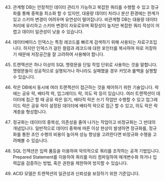 43. 관계형 DB는 안정적인 데이터 관리가 가능하고 복잡한 쿼리를 수행할 수 있고 정규화를 통해 중복을 최소화 할 수 있지만, 대용량 데이터 처리나 분산 환경에는 한계가 있고 스키마 변경이 어려우며 유연성이 떨어집니다. 비관계형 DB는 대용량 데이터 처리에 유리하고 스키마 변경이 자유로우며 확장성이 높지만 복잡한 쿼리 작성이 어렵고 데이터 일관성이 낮을 수 있습니다.

44. 데이터베이스 인덱스는 특정 레코드를 빠르게 검색하기 위해 사용되는 자료구조입니다. 하지만 인덱스가 걸린 컬럼과 레코드에 대한 포인터를 복사하여 따로 저장하기 때문에 저장공간을 잘 고려하여 사용해야 합니다.

45. 트랜잭션은 하나 이상의 SQL 명령문을 단일 작업 단위로 사용하는 것을 말합니다. 명령문들이 성공적으로 실행되거나 하나라도 실패했을 경우 커밋과 롤백을 실행할 수 있습니다.

46. 락은 DB에서 동시에 여러 트랜잭션이 접근하는 것을 제어하기 위한 기술입니다. 락에는 공유 락, 배타적 락, 업그레이드 락, 의도 락 등이 있습니다. 여러 트랜잭션이 데이터에 접근 할 때 공유 락은 읽기, 배타적 락은 쓰기 작업만 수행할 수 있고 업그레이드 락은 공유 락이 설정된 데이터에 배타적 락으로 접근 할 수 있고, 의도 락은 락 계층을 형성합니다.

47. 정규화는 데이터의 중복성, 의존성을 줄여 나가는 작업이고 비정규화는 그 반대의 개념입니다. 일반적으로 데이터 중복에 따른 이상 현상이 발생하면 정규화를, 정규화를 통한 조인 수행의 비용이 높아져 성능 향상을 고려한다면 비정규화 수행을 고려해볼 수 있습니다.

48. SQL 인젝션은 입력 폼등을 이용하여 악의적으로 쿼리를 조작하는 공격 기법입니다. Prepared Statement를 이용하여 쿼리를 미리 컴파일하여 매개변수화 하거나 입력값을 검증하는 방법, 혹은 권한을 제한하여 방지할 수 있습니다.

49. ACID 모델은 트랜잭션의 일관성과 신뢰성을 보장하기 위한 기준입니다.